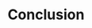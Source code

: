 ---
title: "Conclusion"
description: "各种总结"
slug: "conclusion"
image: "conclusion.jpg"
style:
    background: "#f0ada0"
    color: "#fff"
---